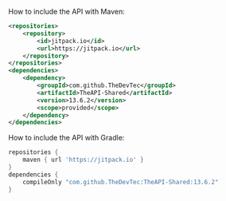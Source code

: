 How to include the API with Maven:
```xml
<repositories>
    <repository>
        <id>jitpack.io</id>
        <url>https://jitpack.io</url>
    </repository>
</repositories>
<dependencies>
    <dependency>
        <groupId>com.github.TheDevTec</groupId>
        <artifactId>TheAPI-Shared</artifactId>
        <version>13.6.2</version>
        <scope>provided</scope>
    </dependency>
</dependencies>
```

How to include the API with Gradle:

```gradle
repositories {
    maven { url 'https://jitpack.io' }
}
dependencies {
    compileOnly "com.github.TheDevTec:TheAPI-Shared:13.6.2"
}
```
